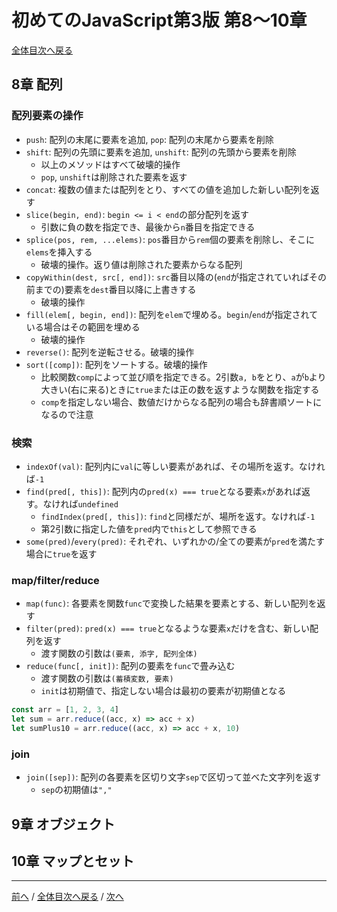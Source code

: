 # 初めてのJavaScript第3版 第8～10章
[全体目次へ戻る](index.md)

## 8章 配列
### 配列要素の操作
- `push`: 配列の末尾に要素を追加, `pop`: 配列の末尾から要素を削除
- `shift`: 配列の先頭に要素を追加, `unshift`: 配列の先頭から要素を削除
  + 以上のメソッドはすべて破壊的操作
  + `pop`, `unshift`は削除された要素を返す
- `concat`: 複数の値または配列をとり、すべての値を追加した新しい配列を返す
- `slice(begin, end)`: `begin <= i < end`の部分配列を返す
  + 引数に負の数を指定でき、最後から`n`番目を指定できる
- `splice(pos, rem, ...elems)`: `pos`番目から`rem`個の要素を削除し、そこに`elems`を挿入する
  + 破壊的操作。返り値は削除された要素からなる配列
- `copyWithin(dest, src[, end])`: `src`番目以降の(`end`が指定されていればその前までの)要素を`dest`番目以降に上書きする
  + 破壊的操作
- `fill(elem[, begin, end])`: 配列を`elem`で埋める。`begin`/`end`が指定されている場合はその範囲を埋める
  + 破壊的操作
- `reverse()`: 配列を逆転させる。破壊的操作
- `sort([comp])`: 配列をソートする。破壊的操作
  + 比較関数`comp`によって並び順を指定できる。2引数`a, b`をとり、`a`が`b`より大きい(右に来る)ときに`true`または正の数を返すような関数を指定する
  + `comp`を指定しない場合、数値だけからなる配列の場合も辞書順ソートになるので注意

### 検索
- `indexOf(val)`: 配列内に`val`に等しい要素があれば、その場所を返す。なければ`-1`
- `find(pred[, this])`: 配列内の`pred(x) === true`となる要素`x`があれば返す。なければ`undefined`
  + `findIndex(pred[, this])`: `find`と同様だが、場所を返す。なければ`-1`
  + 第2引数に指定した値を`pred`内で`this`として参照できる
- `some(pred)`/`every(pred)`: それぞれ、いずれかの/全ての要素が`pred`を満たす場合に`true`を返す

### map/filter/reduce
- `map(func)`: 各要素を関数`func`で変換した結果を要素とする、新しい配列を返す
- `filter(pred)`: `pred(x) === true`となるような要素`x`だけを含む、新しい配列を返す
  + 渡す関数の引数は`(要素, 添字, 配列全体)`
- `reduce(func[, init])`: 配列の要素を`func`で畳み込む
  + 渡す関数の引数は`(蓄積変数, 要素)`
  + `init`は初期値で、指定しない場合は最初の要素が初期値となる

```js
const arr = [1, 2, 3, 4]
let sum = arr.reduce((acc, x) => acc + x)
let sumPlus10 = arr.reduce((acc, x) => acc + x, 10)
```

### join
- `join([sep])`: 配列の各要素を区切り文字`sep`で区切って並べた文字列を返す
  + `sep`の初期値は`","`

## 9章 オブジェクト
## 10章 マップとセット

***

[前へ](c6-7.md) /
[全体目次へ戻る](index.md) /
[次へ](c12.md)
